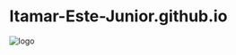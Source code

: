 # Itamar-Este-Junior.github.io
![logo](https://user-images.githubusercontent.com/48288328/54028383-8df9f280-4183-11e9-9a84-3a0fd4f3af2e.jpg)

